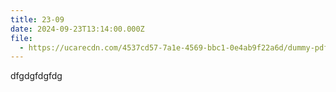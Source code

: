 ```yaml
---
title: 23-09
date: 2024-09-23T13:14:00.000Z
file:
  - https://ucarecdn.com/4537cd57-7a1e-4569-bbc1-0e4ab9f22a6d/dummy-pdf_4.pdf
---
```

dfgdgfdgfdg
